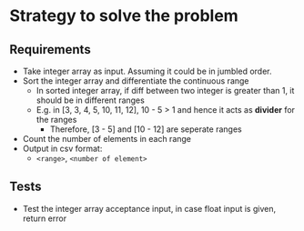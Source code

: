 # Strategy to solve the problem

## Requirements
* Take integer array as input. Assuming it could be in jumbled order.
* Sort the integer array and differentiate the continuous range
    * In sorted integer array, if diff between two integer is greater than 1, it should be in different ranges
    * E.g. in [3, 3, 4, 5, 10, 11, 12], 10 - 5 > 1 and hence it acts as **divider** for the ranges
        * Therefore, [3 - 5] and [10 - 12] are seperate ranges
* Count the number of elements in each range
* Output in csv format:
    * `<range>`, `<number of element>`

## Tests
* Test the integer array acceptance input, in case float input is given, return error